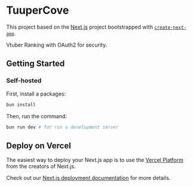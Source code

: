 # TuuperCove

This project based on the [Next.js](https://nextjs.org/) project bootstrapped with [`create-next-app`](https://github.com/vercel/next.js/tree/canary/packages/create-next-app).

Vtuber Ranking with OAuth2 for security.

## Getting Started

### Self-hosted

First, install a packages:

```bash
bun install
```

<!-- Suggested code may be subject to a license. Learn more: ~LicenseLog:761753782. -->
Then, run the command:

```bash
bun run dev # for run a development server
```

## Deploy on Vercel

The easiest way to deploy your Next.js app is to use the [Vercel Platform](https://vercel.com/new?utm_medium=default-template&filter=next.js&utm_source=create-next-app&utm_campaign=create-next-app-readme) from the creators of Next.js.

Check out our [Next.js deployment documentation](https://nextjs.org/docs/deployment) for more details.
